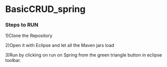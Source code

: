 # BasicCRUD_spring
### Steps to RUN
1)Clone the Repository

2)Open it with Eclipse and let all the Maven jars load

3)Run by clicking on run on Spring from the green triangle button in eclipse toolbar.
